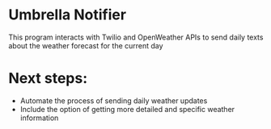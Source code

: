 # Umbrella Notifier

This program interacts with Twilio and OpenWeather APIs to send daily texts about the weather forecast for the current day

# Next steps:

- Automate the process of sending daily weather updates
- Include the option of getting more detailed and specific weather information
